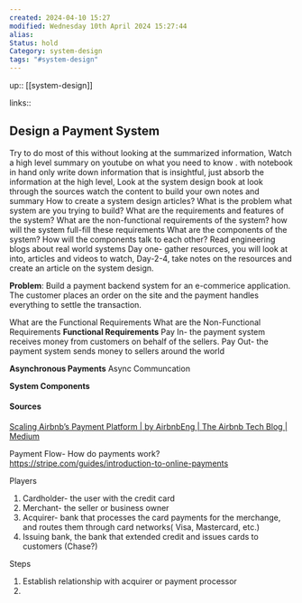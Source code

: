 ```yaml
---
created: 2024-04-10 15:27
modified: Wednesday 10th April 2024 15:27:44
alias: 
Status: hold
Category: system-design
tags: "#system-design"
---
```

up::  [[system-design]]

links::
## Design a Payment System
Try to do most of this without looking at the summarized information, 
Watch a high level summary on youtube on what you need to know .
with notebook in hand only write down information that is insightful, just absorb the information at the high level,
Look at the system design book at look through the sources watch the content to build your own notes and summary
How to create a system design articles?
What is the problem what system are you trying to build?
What are the requirements and features of the system?
What are the non-functional requirements of the system?
	how will the system full-fill these requirements 
What are the components of the system?
How will the components talk to each other?
Read engineering blogs about real world systems
Day one- gather resources, you will look at into, articles and videos to watch,
Day-2-4, take notes on the resources and create an article on the system design. 

**Problem**:
Build a payment backend system for an e-commerice application. The customer places an order on the site and the payment handles everything to settle the transaction.

What are the Functional Requirements 
What are the Non-Functional Requirements
**Functional Requirements**
Pay In- the payment system receives money from customers on behalf of the sellers.
Pay Out- the payment system sends money to sellers around the world


**Asynchronous Payments**
Async Communcation

**System Components**



#### Sources
[Scaling Airbnb’s Payment Platform | by AirbnbEng | The Airbnb Tech Blog | Medium](https://medium.com/airbnb-engineering/scaling-airbnbs-payment-platform-43ebfc99b324)






Payment Flow- How do payments work?
https://stripe.com/guides/introduction-to-online-payments

Players 
1. Cardholder- the user with the credit card
2. Merchant- the seller or business owner
3. Acquirer- bank that processes the card payments for the merchange,
    and routes them through card networks( Visa, Mastercard, etc.)
4. Issuing bank, the bank that extended credit and issues cards to
customers (Chase?)


Steps
1. Establish relationship with acquirer or payment processor
2. 
